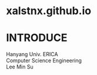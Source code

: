 # xalstnx.github.io

INTRODUCE
==
Hanyang Univ. ERICA   
Computer Science Engineering   
Lee Min Su

